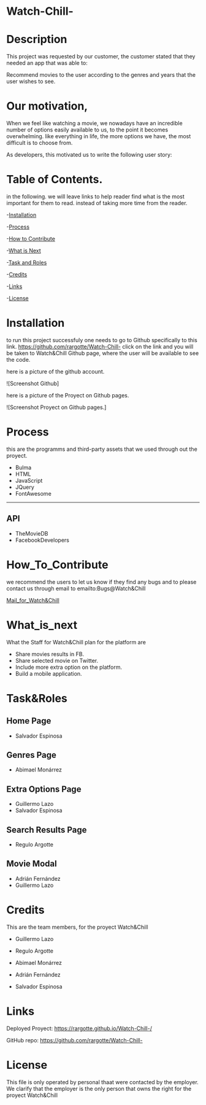 # Watch-Chill-

# Description



This project was requested by our customer, the customer stated that they needed an app that was able to:

Recommend movies to the user according to the genres and years that the user wishes to see.

# Our motivation, 

When we feel like watching a movie, we nowadays have an incredible number of options easily available to us, to the point it becomes overwhelming. like everything in life, the more options we have, the most difficult is to choose from. 

As developers, this motivated us to write the following user story:

# Table of Contents.

in the following. we will leave links to help reader find what is the most important for them to read. instead of taking more time from the reader.

-[Installation](#Installation)

-[Process](#Process)

-[How to Contribute](#How_To_Contribute) 

-[What is Next](#What_is_Next)

-[Task and Roles](#Task&Roles)

-[Credits](#Credits)

-[Links](#Links)

-[License](#License)

# Installation

to run this project successfuly one needs to go to Github specifically to this link. https://github.com/rargotte/Watch-Chill- click on the link and you will be taken to Watch&Chill Github page, where the user will be available to see the code. 



here is a picture of the github account. 

![Screenshot Github]



here is a picture of the Proyect on Github pages.

![Screenshot Proyect on Github pages.]


# Process

this are the programms and third-party assets that we used through out the proyect.

- Bulma
- HTML
- JavaScript
- JQuery
- FontAwesome
-------------------
## API
- TheMovieDB
- FacebookDevelopers

# How_To_Contribute

we recommend the users to let us know if they find any bugs and to please contact us through email to emailto:Bugs@Watch&Chill 

[Mail_for_Watch&Chill](Bugs@Watch&Chill)


# What_is_next

What the Staff for Watch&Chill plan for the platform are

- Share movies results in FB.
- Share selected movie on Twitter.
- Include more extra option on the platform.
- Build a mobile application.


# Task&Roles

## Home Page
- Salvador Espinosa

## Genres Page
- Abimael Monárrez

## Extra Options Page
- Guillermo Lazo
- Salvador Espinosa

## Search Results Page
- Regulo Argotte

## Movie Modal
- Adrián Fernández
- Guillermo Lazo

# Credits

This are the team members, for the proyect Watch&Chill

- Guillermo Lazo

- Regulo Argotte

- Abimael Monárrez

- Adrián Fernández

- Salvador Espinosa

# Links

Deployed Proyect: https://rargotte.github.io/Watch-Chill-/



GitHub repo: https://github.com/rargotte/Watch-Chill-


# License

This file is only operated by personal thaat were contacted by the employer. We clarify that the employer is the only person that owns the right for the proyect Watch&Chill

